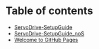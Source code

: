 # Table of contents

* [ServoDrive-SetupGuide](README.md)
* [ServoDrive-SetupGuide\_noS](ServoDrive-SetupGuide\_noS.md)
* [Welcome to GitHub Pages](index.md)
